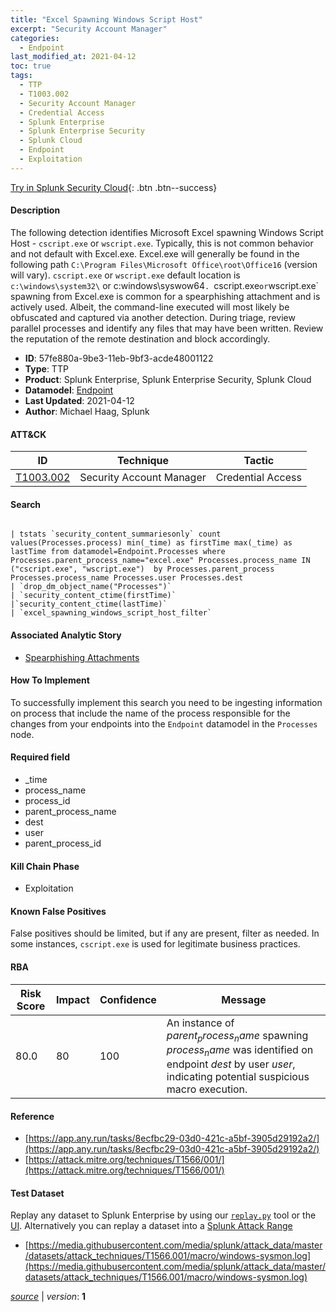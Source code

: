 ```yaml
---
title: "Excel Spawning Windows Script Host"
excerpt: "Security Account Manager"
categories:
  - Endpoint
last_modified_at: 2021-04-12
toc: true
tags:
  - TTP
  - T1003.002
  - Security Account Manager
  - Credential Access
  - Splunk Enterprise
  - Splunk Enterprise Security
  - Splunk Cloud
  - Endpoint
  - Exploitation
---
```




[Try in Splunk Security Cloud](https://www.splunk.com/en_us/cyber-security.html){: .btn .btn--success}

#### Description

The following detection identifies Microsoft Excel spawning Windows Script Host - `cscript.exe` or `wscript.exe`. Typically, this is not common behavior and not default with Excel.exe. Excel.exe will generally be found in the following path `C:\Program Files\Microsoft Office\root\Office16` (version will vary). `cscript.exe` or `wscript.exe` default location is `c:\windows\system32\` or c:windows\syswow64`. `cscript.exe` or `wscript.exe` spawning from Excel.exe is common for a spearphishing attachment and is actively used. Albeit, the command-line executed will most likely be obfuscated and captured via another detection. During triage, review parallel processes and identify any files that may have been written. Review the reputation of the remote destination and block accordingly.

- **ID**: 57fe880a-9be3-11eb-9bf3-acde48001122
- **Type**: TTP
- **Product**: Splunk Enterprise, Splunk Enterprise Security, Splunk Cloud
- **Datamodel**: [Endpoint](https://docs.splunk.com/Documentation/CIM/latest/User/Endpoint)
- **Last Updated**: 2021-04-12
- **Author**: Michael Haag, Splunk


#### ATT&CK

| ID          | Technique   | Tactic       |
| ----------- | ----------- |--------------|
| [T1003.002](https://attack.mitre.org/techniques/T1003/002/) | Security Account Manager | Credential Access |


#### Search

```

| tstats `security_content_summariesonly` count values(Processes.process) min(_time) as firstTime max(_time) as lastTime from datamodel=Endpoint.Processes where Processes.parent_process_name="excel.exe" Processes.process_name IN ("cscript.exe", "wscript.exe")  by Processes.parent_process Processes.process_name Processes.user Processes.dest 
| `drop_dm_object_name("Processes")` 
| `security_content_ctime(firstTime)`
|`security_content_ctime(lastTime)` 
| `excel_spawning_windows_script_host_filter`
```

#### Associated Analytic Story
* [Spearphishing Attachments](/stories/spearphishing_attachments)


#### How To Implement
To successfully implement this search you need to be ingesting information on process that include the name of the process responsible for the changes from your endpoints into the `Endpoint` datamodel in the `Processes` node.

#### Required field
* _time
* process_name
* process_id
* parent_process_name
* dest
* user
* parent_process_id


#### Kill Chain Phase
* Exploitation


#### Known False Positives
False positives should be limited, but if any are present, filter as needed. In some instances, `cscript.exe` is used for legitimate business practices.



#### RBA

| Risk Score  | Impact      | Confidence   | Message      |
| ----------- | ----------- |--------------|--------------|
| 80.0 | 80 | 100 | An instance of $parent_process_name$ spawning $process_name$ was identified on endpoint $dest$ by user $user$, indicating potential suspicious macro execution. |



#### Reference

* [https://app.any.run/tasks/8ecfbc29-03d0-421c-a5bf-3905d29192a2/](https://app.any.run/tasks/8ecfbc29-03d0-421c-a5bf-3905d29192a2/)
* [https://attack.mitre.org/techniques/T1566/001/](https://attack.mitre.org/techniques/T1566/001/)



#### Test Dataset
Replay any dataset to Splunk Enterprise by using our [`replay.py`](https://github.com/splunk/attack_data#using-replaypy) tool or the [UI](https://github.com/splunk/attack_data#using-ui).
Alternatively you can replay a dataset into a [Splunk Attack Range](https://github.com/splunk/attack_range#replay-dumps-into-attack-range-splunk-server)

* [https://media.githubusercontent.com/media/splunk/attack_data/master/datasets/attack_techniques/T1566.001/macro/windows-sysmon.log](https://media.githubusercontent.com/media/splunk/attack_data/master/datasets/attack_techniques/T1566.001/macro/windows-sysmon.log)



[*source*](https://github.com/splunk/security_content/tree/develop/detections/endpoint/excel_spawning_windows_script_host.yml) \| *version*: **1**